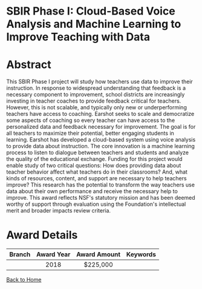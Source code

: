 
SBIR Phase I: Cloud-Based Voice Analysis and Machine Learning to Improve Teaching with Data
===========================================================================================

# Abstract


This SBIR Phase I project will study how teachers use data to improve their instruction. In response to widespread understanding that feedback is a necessary component to improvement, school districts are increasingly investing in teacher coaches to provide feedback critical for teachers. However, this is not scalable, and typically only new or underperforming teachers have access to coaching. Earshot seeks to scale and democratize some aspects of coaching so every teacher can have access to the personalized data and feedback necessary for improvement. The goal is for all teachers to maximize their potential, better engaging students in learning. Earshot has developed a cloud-based system using voice analysis to provide data about instruction. The core innovation is a machine learning process to listen to dialogue between teachers and students and analyze the quality of the educational exchange. Funding for this project would enable study of two critical questions: How does providing data about teacher behavior affect what teachers do in their classrooms? And, what kinds of resources, content, and support are necessary to help teachers improve? This research has the potential to transform the way teachers use data about their own performance and receive the necessary help to improve. This award reflects NSF's statutory mission and has been deemed worthy of support through evaluation using the Foundation's intellectual merit and broader impacts review criteria.  

# Award Details

|Branch|Award Year|Award Amount|Keywords|
| :---: | :---: | :---: | :---: |
||2018|$225,000||
  
  


[Back to Home](https://github.com/chrischow/dod_sbir_awards/Reports/JT/#398)